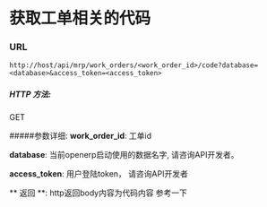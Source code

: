 # 获取工单相关的代码

### URL

`http://host/api/mrp/work_orders/<work_order_id>/code?database=<database>&access_token=<access_token>`

##### HTTP 方法:
GET

#####参数详细:
**work_order_id**: 工单id

**database**: 当前openerp启动使用的数据名字, 请咨询API开发者。

**access_token**:  用户登陆token， 请咨询API开发者

** 返回 **:
http返回body内容为代码内容
参考一下

